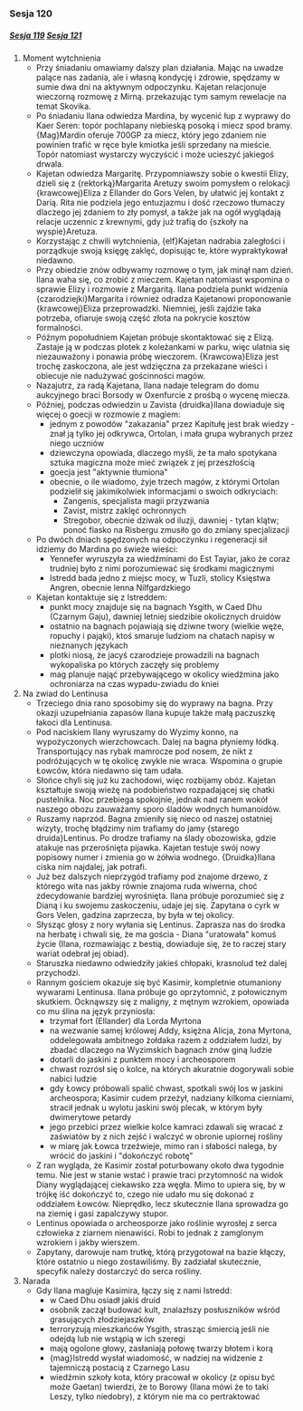 ### Sesja 120
##### [Sesja 119](#sesja-119) [Sesja 121](#sesja-121)
1. Moment wytchnienia
    - Przy śniadaniu omawiamy dalszy plan działania. Mając na uwadze palące nas zadania, ale i własną kondycję i zdrowie, spędzamy w sumie dwa dni na aktywnym odpoczynku. Kajetan relacjonuje wieczorną rozmowę z Mirną. przekazując tym samym rewelacje na temat Skovika.
    - Po śniadaniu Ilana odwiedza Mardina, by wycenić łup z wyprawy do Kaer Seren: topór pochlapany niebieską posoką i miecz spod bramy. {Mag}Mardin oferuje 700GP za miecz, który jego zdaniem nie powinien trafić w ręce byle kmiotka jeśli sprzedany na mieście. Topór natomiast wystarczy wyczyścić i może ucieszyć jakiegoś drwala.
    - Kajetan odwiedza Margaritę. Przypomniawszy sobie o kwestii Elizy, dzieli się z {rektorką}Margarita Aretuzy swoim pomysłem o relokacji {krawcowej}Eliza z Ellander do Gors Velen, by ułatwić jej kontakt z Darią. Rita nie podziela jego entuzjazmu i dość rzeczowo tłumaczy dlaczego jej zdaniem to zły pomysł, a także jak na ogół wyglądają relacje uczennic z krewnymi, gdy już trafią do {szkoły na wyspie}Aretuza.
    - Korzystając z chwili wytchnienia, {elf}Kajetan nadrabia zaległości i porządkuje swoją księgę zaklęć, dopisując te, które wypraktykował niedawno.
    - Przy obiedzie znów odbywamy rozmowę o tym, jak minął nam dzień. Ilana waha się, co zrobić z mieczem. Kajetan natomiast wspomina o sprawie Elizy i rozmowie z Margaritą. Ilana podziela punkt widzenia {czarodziejki}Margarita i również odradza Kajetanowi proponowanie {krawcowej}Eliza przeprowadzki. Niemniej, jeśli zajdzie taka potrzeba, ofiaruje swoją część złota na pokrycie kosztów formalności.
    - Późnym popołudniem Kajetan próbuje skontaktować się z Elizą. Zastaje ją w podczas plotek z koleżankami w parku, więc ulatnia się niezauważony i ponawia próbę wieczorem. {Krawcowa}Eliza jest trochę zaskoczona, ale jest wdzięczna za przekazane wieści i obiecuje nie nadużywać gościnności magów.
    - Nazajutrz, za radą Kajetana, Ilana nadaje telegram do domu aukcyjnego braci Borsody w Oxenfurcie z prośbą o wycenę miecza.
    - Później, podczas odwiedzin u Zavista {druidka}Ilana dowiaduje się więcej o goecji w rozmowie z magiem:
        - jednym z powodów "zakazania" przez Kapitułę jest brak wiedzy - znał ją tylko jej odkrywca, Ortolan, i mała grupa wybranych przez niego uczniów
        - dziewczyna opowiada, dlaczego myśli, że ta mało spotykana sztuka magiczna może mieć związek z jej przeszłością
        - goecja jest "aktywnie tłumiona"
        - obecnie, o ile wiadomo, żyje trzech magów, z którymi Ortolan podzielił się jakimikolwiek informacjami o swoich odkryciach:
            - Zangenis, specjalista magii przyzwania
            - Zavist, mistrz zaklęć ochronnych
            - Stregobor, obecnie dziwak od iluzji, dawniej - tytan klątw; ponoć fiasko na Risbergu zmusiło go do zmiany specjalizacji
    - Po dwóch dniach spędzonych na odpoczynku i regeneracji sił idziemy do Mardina po świeże wieści:
        - Yennefer wyruszyła za wiedźminami do Est Tayiar, jako że coraz trudniej było z nimi porozumiewać się środkami magicznymi
        - Istredd bada jedno z miejsc mocy, w Tuzli, stolicy Księstwa Angren, obecnie lenna Nilfgardzkiego
    - Kajetan kontaktuje się z Istreddem:
        - punkt mocy znajduje się na bagnach Ysgith, w Caed Dhu (Czarnym Gaju), dawniej letniej siedzibie okolicznych druidów
        - ostatnio na bagnach pojawiają się dziwne twory (wielkie węże, ropuchy i pająki), ktoś smaruje ludziom na chatach napisy w nieznanych językach
        - plotki niosą, że jacyś czarodzieje prowadzili na bagnach wykopaliska po których zaczęły się problemy
        - mag planuje nająć przebywającego w okolicy wiedźmina jako ochroniarza na czas wypadu-zwiadu do kniei
2. Na zwiad do Lentinusa
    - Trzeciego dnia rano sposobimy się do wyprawy na bagna. Przy okazji uzupełniania zapasów Ilana kupuje także małą paczuszkę łakoci dla Lentinusa.
    - Pod naciskiem Ilany wyruszamy do Wyzimy konno, na wypożyczonych wierzchowcach. Dalej na bagna płyniemy łódką. Transportujący nas rybak mamrocze pod nosem, że nikt z podróżujących w tę okolicę zwykle nie wraca. Wspomina o grupie Łowców, która niedawno się tam udała.
    - Słońce chyli się już ku zachodowi, więc rozbijamy obóz. Kajetan kształtuje swoją wieżę na podobieństwo rozpadającej się chatki pustelnika. Noc przebiega spokojnie, jednak nad ranem wokół naszego obozu zauważamy sporo śladów wodnych humanoidów.
    - Ruszamy naprzód. Bagna zmieniły się nieco od naszej ostatniej wizyty, trochę błądzimy nim trafiamy do jamy {starego druida}Lentinus. Po drodze trafiamy na ślady obozowiska, gdzie atakuje nas przerośnięta pijawka. Kajetan testuje swój nowy popisowy numer i zmienia go w żółwia wodnego. {Druidka}Ilana ciska nim najdalej, jak potrafi.
    - Już bez dalszych nieprzygód trafiamy pod znajome drzewo, z którego wita nas jakby równie znajoma ruda wiwerna, choć zdecydowanie bardziej wyrośnięta. Ilana próbuje porozumieć się z Dianą i ku swojemu zaskoczeniu, udaje jej się. Zapytana o cyrk w Gors Velen, gadzina zaprzecza, by była w tej okolicy.
    - Słysząc głosy z nory wyłania się Lentinus. Zaprasza nas do środka na herbatę i chwali się, że ma gościa - Diana "uratowała" komuś życie (Ilana, rozmawiając z bestią, dowiaduje się, że to raczej stary wariat odebrał jej obiad).
    - Staruszka niedawno odwiedziły jakieś chłopaki, krasnolud też dalej przychodzi.
    - Rannym gościem okazuje się być Kasimir, kompletnie otumaniony wywarami Lentinusa. Ilana próbuje go oprzytomnić, z połowicznym skutkiem. Ocknąwszy się z maligny, z mętnym wzrokiem, opowiada co mu ślina na język przyniosła:
        - trzymał fort (Ellander) dla Lorda Myrtona
        - na wezwanie samej królowej Addy, księżna Alicja, żona Myrtona, oddelegowała ambitnego żołdaka razem z oddziałem ludzi, by zbadać dlaczego na Wyzimskich bagnach znów giną ludzie
        - dotarli do jaskini z punktem mocy i archeosporem
        - chwast rozrósł się o kolce, na których akuratnie dogorywali sobie nabici ludzie
        - gdy Łowcy próbowali spalić chwast, spotkali swój los w jaskini archeospora; Kasimir cudem przeżył, nadziany kilkoma cierniami, stracił jednak u wylotu jaskini swój plecak, w którym były dwimerytowe petardy
        - jego przebici przez wielkie kolce kamraci zdawali się wracać z zaświatów by z nich zejść i walczyć w obronie upiornej rośliny
        - w miarę jak Łowca trzeźwieje, mimo ran i słabości nalega, by wrócić do jaskini i "dokończyć robotę"
    - Z ran wygląda, że Kasimir został poturbowany około dwa tygodnie temu. Nie jest w stanie wstać i prawie traci przytomność na widok Diany wyglądającej ciekawsko zza węgła. Mimo to upiera się, by w trójkę iść dokończyć to, czego nie udało mu się dokonać z oddziałem Łowców. Nieprędko, lecz skutecznie Ilana sprowadza go na ziemię i gasi zapalczywy stupor.
    - Lentinus opowiada o archeosporze jako roślinie wyrosłej z serca człowieka z ziarnem nienawiści. Robi to jednak z zamglonym wzrokiem i jakby wierszem.
    - Zapytany, darowuje nam trutkę, którą przygotował na bazie kłączy, które ostatnio u niego zostawiliśmy. By zadziałał skutecznie, specyfik należy dostarczyć do serca rośliny.
3. Narada
    - Gdy Ilana magluje Kasimira, łączy się z nami Istredd:
        - w Caed Dhu osiadł jakiś druid
        - osobnik zaczął budować kult, znalazłszy posłuszników wśród grasujących złodziejaszków
        - terroryzują mieszkańców Ysgith, strasząc śmiercią jeśli nie odejdą lub nie wstąpią w ich szeregi
        - mają ogolone głowy, zasłaniają połowę twarzy błotem i korą
        - {mag}Istredd wysłał wiadomość, w nadziej na widzenie z tajemniczą postacią z Czarnego Lasu
        - wiedźmin szkoły kota, który pracował w okolicy (z opisu być może Gaetan) twierdzi, że to Borowy (Ilana mówi że to taki Leszy, tylko niedobry), z którym nie ma co pertraktować
